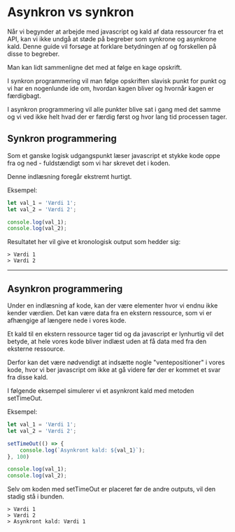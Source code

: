 # Asynkron vs synkron

Når vi begynder at arbejde med javascript og kald af data ressourcer fra et API, kan vi ikke undgå at støde på begreber som synkrone og asynkrone kald. Denne guide vil forsøge at forklare betydningen af og forskellen på disse to begreber.

Man kan lidt sammenligne det med at følge en kage opskrift.

I synkron programmering vil man følge opskriften slavisk punkt for punkt og vi har en nogenlunde ide om, hvordan kagen bliver og hvornår kagen er færdigbagt.

I asynkron programmering vil alle punkter blive sat i gang med det samme og vi ved ikke helt hvad der er færdig først og hvor lang tid processen tager.

## Synkron programmering
Som et ganske logisk udgangspunkt læser javascript et stykke kode oppe fra og ned - fuldstændigt som vi har skrevet det i koden.

Denne indlæsning foregår ekstremt hurtigt.

Eksempel:
```js
let val_1 = 'Værdi 1';
let val_2 = 'Værdi 2';

console.log(val_1);
console.log(val_2);
```
Resultatet her vil give et kronologisk output som hedder sig:
```
> Værdi 1
> Værdi 2
```
___
## Asynkron programmering
Under en indlæsning af kode, kan der være elementer hvor vi endnu ikke kender værdien. Det kan være data fra en ekstern ressource, som vi er afhængige af længere nede i vores kode.

Et kald til en ekstern ressource tager tid og da javascript er lynhurtig vil det betyde, at hele vores kode bliver indlæst uden at få data med fra den eksterne ressource.

Derfor kan det være nødvendigt at indsætte nogle "ventepositioner" i vores kode, hvor vi ber javascript om ikke at gå videre før der er kommet et svar fra disse kald.

I følgende eksempel simulerer vi et asynkront kald med metoden setTimeOut. 

Eksempel:
```js
let val_1 = 'Værdi 1';
let val_2 = 'Værdi 2';

setTimeOut(() => {
    console.log(`Asynkront kald: ${val_1}`);
}, 100)

console.log(val_1);
console.log(val_2);
```
Selv om koden med setTimeOut er placeret før de andre outputs, vil den stadig stå i bunden.
```
> Værdi 1
> Værdi 2
> Asynkront kald: Værdi 1
```



